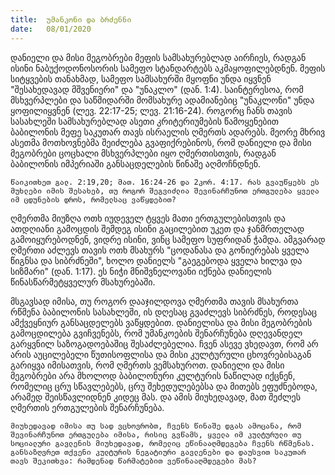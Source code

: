 ```yaml
---
title:  უმანკონი და ბრძენნი
date:   08/01/2020
---
```


დანიელი და მისი მეგობრები მეფის სამსახურებლად აირჩიეს, რადგან ისინი ნაბუქოდონოსორის სამეფო სტანდარტებს აკმაყოფილებდნენ. მეფის სიტყვების თანახმად, სამეფო სამსახურში მყოფნი უნდა იყვნენ "შესახედავად მშვენიერი" და "უნაკლო" (დან. 1:4). საინტერესოა, რომ მსხვერპლები და საწმიდარში მომსახურე ადამიანებიც "უნაკლონი" უნდა ყოფილიყვნენ (ლევ. 22:17-25; ლევ. 21:16-24). როგორც ჩანს თავის სასახლეში სამსახურებლად ასეთი კრიტერიუმების წამოყენებით ბაბილონის მეფე საკუთარ თავს ისრაელის ღმერთს ადარებს. მეორე მხრივ ასეთმა მოთხოვნებმა შეიძლება გვაფიქრებინოს, რომ დანიელი და მისი მეგობრები ცოცხალი მსხვერპლები იყო ღმერთისთვის, რადგან ბაბილონის იმპერიაში განსაცდელების წინაშე აღმოჩნდნენ.

`წაიკითხეთ გალ. 2:19,20; მათ. 16:24-26 და 2კორ. 4:17. რას გვაუწყებს ეს მუხლები იმის შესახებ, თუ როგორ შეგვიძლია შევინარჩუნოთ ერთგულება ყველა იმ ცდუნების დროს, რომელსაც ვაწყდებით?`

ღმერთმა მიუზღა ოთხ იუდეველ ტყვეს მათი ერთგულებისთვის და ათდღიანი გამოცდის შემდეგ ისინი გაცილებით უკეთ და ჯანმრთელად გამოიყურებოდნენ, ვიდრე ისინი, ვინც სამეფო სუფრიდან ჭამდა. ამგვარად ღმერთი აძლევს თავის ოთხ მსახურს "ცოდანასა და გონიერებას ყველა წიგნსა და სიბრძნეში", ხოლო დანიელს "გაეგებოდა ყველა ხილვა და სიზმარი" (დან. 1:17). ეს ნიჭი მნიშვნელოვანი იქნება დანიელის წინასწარმეტყველურ მსახურებაში.

მსგავსად იმისა, თუ როგორ დააჯილდოვა ღმერთმა თავის მსახურთა რწმენა ბაბილონის სასახლეში, ის დღესაც გვაძლევს სიბრძნეს, როდესაც ამქვეყნიურ განსაცდელებს ვაწყდებით. დანიელისა და მისი მეგობრების გამოცდილება გვიჩვენებს, რომ უმანკოების შენარჩუნება დღევანდელ გარყვნილ საზოგადოებაშიც შესაძლებელია. ჩვენ ასევე ვხედავთ, რომ არ არის აუცილებელი წუთისოფლისა და მისი კულტურული ცხოვრებისაგან გარიყვა იმისათვის, რომ ღმერთს ვემსახუროთ. დანიელი და მისი მეგობრები არა მხოლოდ ბაბილონური კულტურის ნაწილად იქცნენ, რომელიც ცრუ სწავლებებს, ცრუ შეხედულებებსა და მითებს ეფუძნებოდა, არამედ შეისწავლიდნენ კიდეც მას. და ამის მიუხედავად, მათ შეძლეს ღმერთის ერთგულების შენარჩუნება.

`მიუხედავად იმისა თუ სად ვცხოვრობთ, ჩვენს წინაშე დგას ამოცანა, რომ შევინარჩუნოთ ერთგულება იმისა, რისიც გვწამს, ყველა იმ კულტურული თუ სოციალური გავლენის მიუხედავად, რომელიც ეწინააღმდეგება ჩვენს რწმენას. განსაზღვრეთ თქვენი კულტურის ნეგატიური გავლენები და დაუსვით საკუთარ თავს შეკითხვა: რამდენად წარმატებით ვეწინააღმდეგები მას?`